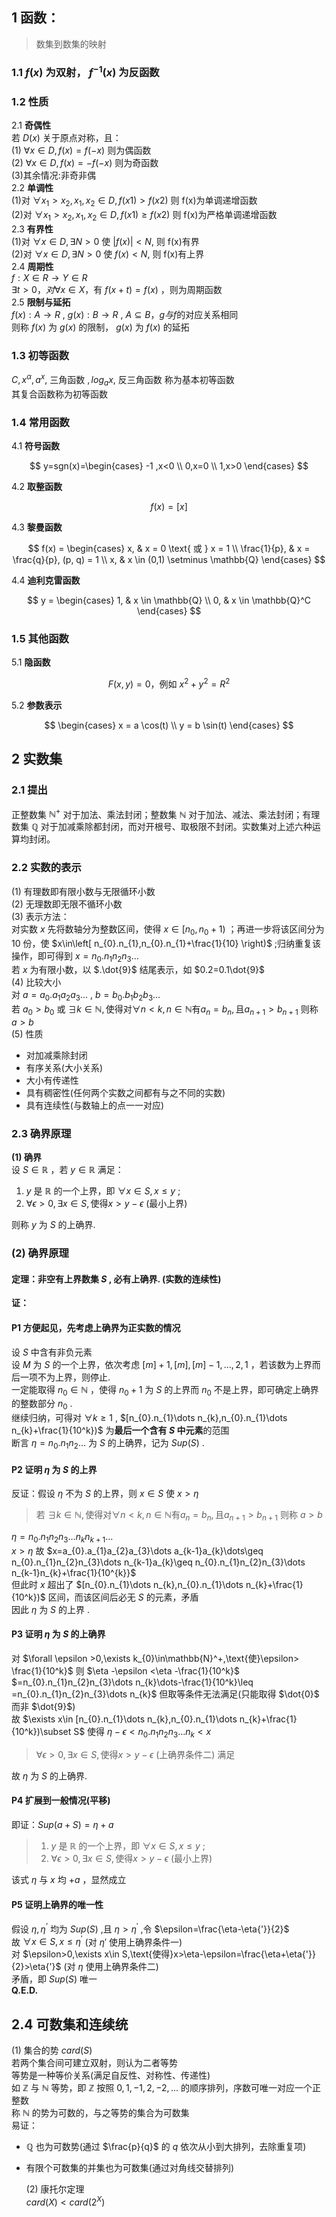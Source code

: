 ## 1 函数：

> 数集到数集的映射

### 1.1 $f(x)$ 为双射， $f^{-1}(x)$ 为反函数

### 1.2 性质

2.1 **奇偶性**  
若 $D(x)$ 关于原点对称，且：  
(1) $\forall x \in D,f(x)=f(-x)$ 则为偶函数  
(2) $\forall x \in D,f(x)=-f(-x)$ 则为奇函数  
(3)其余情况:非奇非偶  
2.2 **单调性**  
(1)对 $\forall x_1 >x_2 ,x_1,x_2\in D,f(x1)>f(x2)$ 则 f(x)为单调递增函数  
(2)对 $\forall x_1 >x_2 ,x_1,x_2\in D,f(x1) \ge f(x2)$ 则 f(x)为严格单调递增函数  
2.3 **有界性**  
(1)对 $\forall x \in D, \exists N>0$ 使 $|f(x)|<N,$ 则 f(x)有界  
(2)对 $\forall x \in D, \exists N>0$ 使 $f(x)<N,$ 则 f(x)有上界  
2.4 **周期性**  
$f:X \in R \rightarrow Y \in R$  
$\exists t>0，对\forall x \in X$，有 $f(x+t)=f(x)$ ，则为周期函数  
2.5 **限制与延拓**  
$f(x): A\rightarrow R$ , $g(x): B\rightarrow R$ , $A \subseteq B$，$g与f$的对应关系相同  
则称 $f(x)$ 为 $g(x)$ 的限制， $g(x)$ 为 $f(x)$ 的延拓

### 1.3 初等函数

$C,x^{\alpha},a^{x},$ 三角函数 $,log_a{x},$ 反三角函数 称为基本初等函数  
其复合函数称为初等函数

### 1.4 常用函数

4.1 **符号函数**

$$
y=sgn(x)=\begin{cases}
-1  ,x<0 \\
0,x=0 \\
1,x>0
\end{cases}
$$

4.2 **取整函数**

$$f(x)=[x]$$

4.3 **黎曼函数**

$$
f(x) = \begin{cases}
x, & x = 0 \text{ 或 } x = 1 \\
\frac{1}{p}, & x = \frac{q}{p}, (p, q) = 1 \\
x, & x \in (0,1) \setminus \mathbb{Q}
\end{cases}
$$

4.4 **迪利克雷函数**

$$
y = \begin{cases}
1, & x \in \mathbb{Q} \\
0, & x \in \mathbb{Q}^C
\end{cases}
$$

### 1.5 其他函数

5.1 **隐函数**

$$F(x, y) = 0 \text{，例如 } x^2 + y^2 = R^2$$

5.2 **参数表示**

$$
\begin{cases}
x = a \cos(t) \\
y = b \sin(t)
\end{cases}
$$

## 2 实数集

### 2.1 提出

正整数集 $\mathbb{N}^+$ 对于加法、乘法封闭；整数集 $\mathbb{N}$ 对于加法、减法、乘法封闭；有理数集 $\mathbb{Q}$ 对于加减乘除都封闭，而对开根号、取极限不封闭。实数集对上述六种运算均封闭。

### 2.2 实数的表示

(1) 有理数即有限小数与无限循环小数  
(2) 无理数即无限不循环小数  
(3) 表示方法：  
对实数 $x$ 先将数轴分为整数区间，使得 $x\in [n_{0},n_{0}+1)$ ；再进一步将该区间分为 10 份，使 $x\in\left[ n_{0}.n_{1},n_{0}.n_{1}+\frac{1}{10} \right)$ ;归纳重复该操作，即可得到 $x=n_{0}.n_{1}n_{2}n_{3}\dots$  
若 $x$ 为有限小数，以 $.\dot{9}$ 结尾表示，如 $0.2=0.1\dot{9}$  
(4) 比较大小  
对 $a=a_{0}.a_{1}a_{2}a_{3}\dots$ , $b=b_{0}.b_{1}b_{2}b_{3}\dots$  
若 $a_{0}>b_{0}$ 或 $\exists k \in \mathbb{N} ,\text{使得对} \forall n<k,n\in \mathbb{N}\text{有}a_{n}=b_{n},\text{且}a_{n+1}>b_{n+1}$ 则称 $a>b$  
(5) 性质

- 对加减乘除封闭
- 有序关系(大小关系)
- 大小有传递性
- 具有稠密性(任何两个实数之间都有与之不同的实数)
- 具有连续性(与数轴上的点一一对应)

### 2.3 确界原理

**(1) 确界**  
设 $S\in \mathbb{R}$ ，若 $y\in \mathbb{R}$ 满足：

1. $y$ 是 $\mathbb{R}$ 的一个上界，即 $\forall x\in S,x\leq y$ ;
2. $\forall \epsilon>0,\exists x\in S,\text{使得}x>y-\epsilon$ (最小上界)

则称 $y$ 为 $S$ 的上确界.

### **(2) 确界原理**

#### 定理：非空有上界数集 $S$ , 必有上确界. (实数的连续性)

**证：**

#### **P1 方便起见，先考虑上确界为正实数的情况**

设 $S$ 中含有非负元素  
设 $M$ 为 $S$ 的一个上界，依次考虑 $[m]+1,[m],[m]-1,\dots,2,1$ ，若该数为上界而后一项不为上界，则停止.  
一定能取得 $n_{0}\in \mathbb{N}$ ，使得 $n_{0}+1$ 为 $S$ 的上界而 $n_0$ 不是上界，即可确定上确界的整数部分 $n_{0}$ .  
继续归纳，可得对 $\forall k \geq 1$ , $[n_{0}.n_{1}\dots n_{k},n_{0}.n_{1}\dots n_{k}+\frac{1}{10^k})$ 为**最后一个含有 $S$ 中元素**的范围  
断言 $\eta=n_{0}.n_{1}n_{2}\dots$ 为 $S$ 的上确界，记为 $Sup(S)$ .

#### **P2 证明 $\eta$ 为 $S$ 的上界**

反证：假设 $\eta$ 不为 $S$ 的上界，则 $x\in S$ 使 $x>\eta$

> 若 $\exists k \in \mathbb{N} ,\text{使得对} \forall n<k,n\in \mathbb{N}\text{有}a_{n}=b_{n},\text{且}a_{n+1}>b_{n+1}$ 则称 $a>b$

$\eta=n_{0}.n_{1}n_{2}n_{3}\dots n_{k}n_{k+1}\dots$  
 $x>\eta$ 故 $x=a_{0}.a_{1}a_{2}a_{3}\dots a_{k-1}a_{k}\dots\geq n_{0}.n_{1}n_{2}n_{3}\dots n_{k-1}a_{k}\geq n_{0}.n_{1}n_{2}n_{3}\dots n_{k-1}n_{k}+\frac{1}{10^{k}}$  
 但此时 $x$ 超出了 $[n_{0}.n_{1}\dots n_{k},n_{0}.n_{1}\dots n_{k}+\frac{1}{10^k})$ 区间，而该区间后必无 $S$ 的元素，矛盾  
 因此 $\eta$ 为 $S$ 的上界 .

#### **P3 证明 $\eta$ 为 $S$ 的上确界**

对 $\forall \epsilon >0,\exists k_{0}\in\mathbb{N}^+,\text{使}\epsilon> \frac{1}{10^k}$ 则 $\eta -\epsilon <\eta -\frac{1}{10^k}$  
$=n_{0}.n_{1}n_{2}n_{3}\dots n_{k}\dots-\frac{1}{10^k}\leq =n_{0}.n_{1}n_{2}n_{3}\dots n_{k}$ 但取等条件无法满足(只能取得 $\dot{0}$ 而非 $\dot{9}$)  
故 $\exists x\in [n_{0}.n_{1}\dots n_{k},n_{0}.n_{1}\dots n_{k}+\frac{1}{10^k})\subset S$ 使得 $\eta -\epsilon <n_{0}.n_{1}n_{2}n_{3}\dots n_{k}<x$

> $\forall \epsilon>0,\exists x\in S,\text{使得}x>y-\epsilon$ (上确界条件二) 满足

故 $\eta$ 为 $S$ 的上确界.

#### **P4 扩展到一般情况(平移)**

即证：$Sup(a+S)=\eta+a$

> 1. $y$ 是 $\mathbb{R}$ 的一个上界，即 $\forall x\in S,x\leq y$ ;
> 2. $\forall \epsilon>0,\exists x\in S,\text{使得}x>y-\epsilon$ (最小上界)

该式 $\eta$ 与 $x$ 均 $+a$ ，显然成立

#### **P5 证明上确界的唯一性**

假设 $\eta,\eta^{’}$ 均为 $Sup(S)$ ,且 $\eta>\eta^{'}$ ,令 $\epsilon=\frac{\eta-\eta{'}}{2}$  
故 $\forall x\in S,x\leq \eta^{'}$ (对 $\eta{'}$ 使用上确界条件一)  
对 $\epsilon>0,\exists x\in S,\text{使得}x>\eta-\epsilon=\frac{\eta+\eta{'}}{2}>\eta{'}$ (对 $\eta$ 使用上确界条件二)  
矛盾，即 $Sup(S)$ 唯一  
**Q.E.D.**

## 2.4 可数集和连续统

(1) 集合的势 $card(S)$  
若两个集合间可建立双射，则认为二者等势  
等势是一种等价关系(满足自反性、对称性、传递性)  
如 $\mathbb{Z}$ 与 $\mathbb{N}$ 等势，即 $\mathbb{Z}$ 按照 $0,1,-1,2,-2,...$ 的顺序排列，序数可唯一对应一个正整数  
称 $\mathbb{N}$ 的势为可数的，与之等势的集合为可数集  
易证：

- $\mathbb{Q}$ 也为可数势(通过 $\frac{p}{q}$ 的 $q$ 依次从小到大排列，去除重复项)
- 有限个可数集的并集也为可数集(通过对角线交替排列)

  (2) 康托尔定理  
   $card(X)<card(2^X)$
